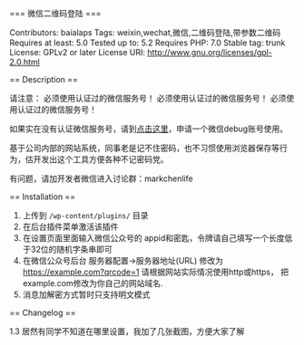 === 微信二维码登陆 ===

Contributors: baialaps
Tags: weixin,wechat,微信,二维码登陆,带参数二维码
Requires at least: 5.0
Tested up to: 5.2
Requires PHP: 7.0
Stable tag: trunk
License: GPLv2 or later
License URI: http://www.gnu.org/licenses/gpl-2.0.html

== Description ==

请注意： 
必须使用认证过的微信服务号！ 
必须使用认证过的微信服务号！ 
必须使用认证过的微信服务号！

如果实在没有认证微信服务号，请到<a href="https://mp.weixin.qq.com/debug/cgi-bin/sandbox?t=sandbox/login">点击这里</a>，申请一个微信debug账号使用。

基于公司内部的网站系统，同事老是记不住密码，也不习惯使用浏览器保存等行为，估开发出这个工具方便各种不记密码党。

有问题，请加开发者微信进入讨论群：markchenlife

== Installation ==

1. 上传到 `/wp-content/plugins/` 目录
2. 在后台插件菜单激活该插件
3. 在设置页面里面输入微信公众号的 appid和密匙，令牌请自己填写一个长度低于32位的随机字条串即可
4. 在微信公众号后台 服务器配置->服务器地址(URL) 修改为  https://example.com?qrcode=1 请根据网站实际情况使用http或https， 把example.com修改为你自己的网站域名.
5. 消息加解密方式暂时只支持明文模式

== Changelog ==

1.3  居然有同学不知道在哪里设置，我加了几张截图，方便大家了解